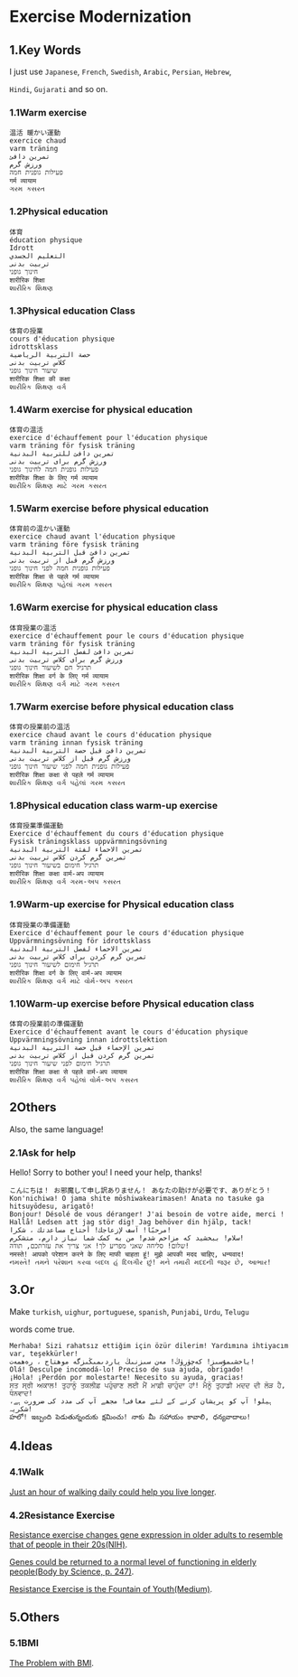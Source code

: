 # Exercise Modernization

## 1.Key Words

I just use `Japanese`, `French`, `Swedish`, `Arabic`, `Persian`, `Hebrew`,

`Hindi`, `Gujarati` and so on.

### 1.1Warm exercise

    温活 暖かい運動
    exercice chaud
    varm träning
    تمرين دافئ
    ورزش گرم
    פעילות גופנית חמה
    गर्म व्यायाम
    ગરમ કસરત

### 1.2Physical education

    体育
    éducation physique
    Idrott
    التعليم الجسدي
    تربیت بدنی
    חינוך גופני
    शारीरिक शिक्षा 
    શારીરિક શિક્ષણ

### 1.3Physical education Class

    体育の授業    
    cours d'éducation physique    
    idrottsklass
    حصة التربية الرياضية
    کلاس تربیت بدنی
    שיעור חינוך גופני
    शारीरिक शिक्षा की कक्षा
    શારીરિક શિક્ષણ વર્ગ

### 1.4Warm exercise for physical education

    体育の温活
    exercice d'échauffement pour l'éducation physique
    varm träning för fysisk träning
    تمرين دافئ للتربية البدنية
    ورزش گرم برای تربیت بدنی
    פעילות גופנית חמה לחינוך גופני
    शारीरिक शिक्षा के लिए गर्म व्यायाम
    શારીરિક શિક્ષણ માટે ગરમ કસરત

### 1.5Warm exercise before physical education

    体育前の温かい運動
    exercice chaud avant l'éducation physique
    varm träning före fysisk träning
    تمرين دافئ قبل التربية البدنية
    ورزش گرم قبل از تربیت بدنی
    פעילות גופנית חמה לפני חינוך גופני
    शारीरिक शिक्षा से पहले गर्म व्यायाम
    શારીરિક શિક્ષણ પહેલાં ગરમ કસરત

### 1.6Warm exercise for physical education class

    体育授業の温活 
    exercice d'échauffement pour le cours d'éducation physique
    varm träning för fysisk träning
    تمرين دافئ لفصل التربية البدنية
    ورزش گرم برای کلاس تربیت بدنی
    תרגיל חם לשיעור חינוך גופני
    शारीरिक शिक्षा वर्ग के लिए गर्म व्यायाम
    શારીરિક શિક્ષણ વર્ગ માટે ગરમ કસરત

### 1.7Warm exercise before physical education class

    体育の授業前の温活
    exercice chaud avant le cours d'éducation physique
    varm träning innan fysisk träning
    تمرين دافئ قبل حصة التربية البدنية
    ورزش گرم قبل از کلاس تربیت بدنی
    פעילות גופנית חמה לפני שיעור חינוך גופני
    शारीरिक शिक्षा कक्षा से पहले गर्म व्यायाम
    શારીરિક શિક્ષણ વર્ગ પહેલાં ગરમ કસરત

### 1.8Physical education class warm-up exercise

    体育授業準備運動
    Exercice d'échauffement du cours d'éducation physique
    Fysisk träningsklass uppvärmningsövning
    تمرين الاحماء لفئة التربية البدنية
    تمرین گرم کردن کلاس تربیت بدنی
    תרגיל חימום בשיעור חינוך גופני
    शारीरिक शिक्षा कक्षा वार्म-अप व्यायाम
    શારીરિક શિક્ષણ વર્ગ ગરમ-અપ કસરત

### 1.9Warm-up exercise for Physical education class

    体育授業の準備運動
    Exercice d'échauffement pour le cours d'éducation physique
    Uppvärmningsövning för idrottsklass
    تمرين الاحماء لفصل التربية البدنية
    تمرین گرم کردن برای کلاس تربیت بدنی
    תרגיל חימום לשיעור חינוך גופני
    शारीरिक शिक्षा वर्ग के लिए वार्म-अप व्यायाम
    શારીરિક શિક્ષણ વર્ગ માટે વોર્મ-અપ કસરત

### 1.10Warm-up exercise before Physical education class

    体育の授業前の準備運動
    Exercice d'échauffement avant le cours d'éducation physique
    Uppvärmningsövning innan idrottslektion
    تمرين الإحماء قبل حصة التربية البدنية
    تمرین گرم کردن قبل از کلاس تربیت بدنی
    תרגיל חימום לפני שיעור חינוך גופני
    शारीरिक शिक्षा कक्षा से पहले वार्म-अप व्यायाम
    શારીરિક શિક્ષણ વર્ગ પહેલાં વોર્મ-અપ કસરત

## 2Others

Also, the same language!

### 2.1Ask for help

Hello! Sorry to bother you! I need your help, thanks!

    こんにちは！ お邪魔して申し訳ありません！ あなたの助けが必要です、ありがとう！
    Kon'nichiwa! O jama shite mōshiwakearimasen! Anata no tasuke ga hitsuyōdesu, arigatō!
    Bonjour! Désolé de vous déranger! J'ai besoin de votre aide, merci !
    Hallå! Ledsen att jag stör dig! Jag behöver din hjälp, tack!
    مرحبًا! آسف لإزعاجك! أحتاج مساعدتك ، شكرا!
    سلام! ببخشید که مزاحم شدم! من به کمک شما نیاز دارم، متشکرم!
    שלום! סליחה שאני מפריע לך! אני צריך את עזרתכם, תודה!
    नमस्ते! आपको परेशान करने के लिए माफी चाहता हूं! मुझे आपकी मदद चाहिए, धन्यवाद!
    નમસ્તે! તમને પરેશાન કરવા બદલ હું દિલગીર છું! મને તમારી મદદની જરૂર છે, આભાર!

## 3.Or

Make `turkish`, `uighur`, `portuguese`, `spanish`, `Punjabi`, `Urdu`, `Telugu`

words come true.

    Merhaba! Sizi rahatsız ettiğim için özür dilerim! Yardımına ihtiyacım var, teşekkürler!
    ياخشىمۇسىز! كەچۈرۈڭ! مەن سىزنىڭ ياردىمىڭىزگە موھتاج ، رەھمەت!
    Olá! Desculpe incomodá-lo! Preciso de sua ajuda, obrigado!
    ¡Hola! ¡Perdón por molestarte! Necesito su ayuda, gracias!
    ਸਤ ਸ੍ਰੀ ਅਕਾਲ! ਤੁਹਾਨੂੰ ਤਕਲੀਫ਼ ਪਹੁੰਚਾਣ ਲਈ ਮੈਂ ਮਾਫ਼ੀ ਚਾਹੁੰਦਾ ਹਾਂ! ਮੈਨੂੰ ਤੁਹਾਡੀ ਮਦਦ ਦੀ ਲੋੜ ਹੈ, ਧੰਨਵਾਦ!
    ہیلو! آپ کو پریشان کرنے کے لئے معافی! مجھے آپ کی مدد کی ضرورت ہے، شکریہ!
    హలో! ఇబ్బంది పెడుతున్నందుకు క్షమించు! నాకు మీ సహాయం కావాలి, ధన్యవాదాలు!

## 4.Ideas

### 4.1Walk

[Just an hour of walking daily could help you live longer](https://www.japantimes.co.jp/news/2023/02/20/national/walking-longevity-study/).

### 4.2Resistance Exercise

[Resistance exercise changes gene expression in older adults to resemble that of people in their 20s(NIH)](https://www.ncbi.nlm.nih.gov/pmc/articles/PMC1866181/).

[Genes could be returned to a normal level of functioning in elderly people(Body by Science, p. 247)](https://www.goodreads.com/book/show/4642174-body-by-science).

[Resistance Exercise is the Fountain of Youth(Medium)](https://medium.com/@owenezell/push-ups-will-transform-your-upper-body-5884b36d5edf).

## 5.Others

### 5.1BMI

[The Problem with BMI](https://www.endocrineweb.com/news/problems-with-BMI).
